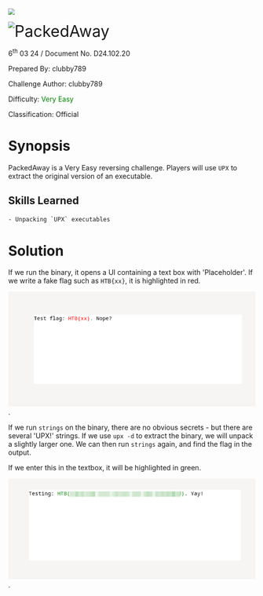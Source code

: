 <img src="../../../../../assets/banner.png" style="zoom: 80%;" align=center />

<img src="../../../../../assets/htb.png" style="zoom: 80%;" align='left' /><font size="6">PackedAway</font>

  6<sup>th</sup> 03 24 / Document No. D24.102.20

  Prepared By: clubby789

  Challenge Author: clubby789

  Difficulty: <font color=green>Very Easy</font>

  Classification: Official






# Synopsis

PackedAway is a Very Easy reversing challenge. Players will use `UPX` to extract the original version of an executable.

## Skills Learned
    - Unpacking `UPX` executables

# Solution

If we run the binary, it opens a UI containing a text box with 'Placeholder'. If we write a fake flag such as `HTB{xx}`, it is highlighted in red.

![textbox with fake flag highlighted in red](assets/textbox.png).

If we run `strings` on the binary, there are no obvious secrets - but there are several 'UPX!' strings. If we use `upx -d` to extract the binary, we will unpack a slightly larger one. We can then run `strings` again, and find the flag in the output.

If we enter this in the textbox, it will be highlighted in green.

![textbox with blurred flag highlighted in green](assets/flag.png).
